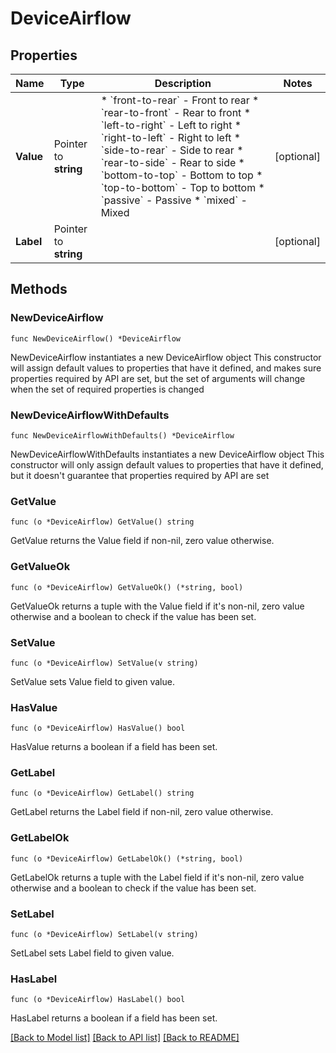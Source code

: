# DeviceAirflow

## Properties

Name | Type | Description | Notes
------------ | ------------- | ------------- | -------------
**Value** | Pointer to **string** | * &#x60;front-to-rear&#x60; - Front to rear * &#x60;rear-to-front&#x60; - Rear to front * &#x60;left-to-right&#x60; - Left to right * &#x60;right-to-left&#x60; - Right to left * &#x60;side-to-rear&#x60; - Side to rear * &#x60;rear-to-side&#x60; - Rear to side * &#x60;bottom-to-top&#x60; - Bottom to top * &#x60;top-to-bottom&#x60; - Top to bottom * &#x60;passive&#x60; - Passive * &#x60;mixed&#x60; - Mixed | [optional] 
**Label** | Pointer to **string** |  | [optional] 

## Methods

### NewDeviceAirflow

`func NewDeviceAirflow() *DeviceAirflow`

NewDeviceAirflow instantiates a new DeviceAirflow object
This constructor will assign default values to properties that have it defined,
and makes sure properties required by API are set, but the set of arguments
will change when the set of required properties is changed

### NewDeviceAirflowWithDefaults

`func NewDeviceAirflowWithDefaults() *DeviceAirflow`

NewDeviceAirflowWithDefaults instantiates a new DeviceAirflow object
This constructor will only assign default values to properties that have it defined,
but it doesn't guarantee that properties required by API are set

### GetValue

`func (o *DeviceAirflow) GetValue() string`

GetValue returns the Value field if non-nil, zero value otherwise.

### GetValueOk

`func (o *DeviceAirflow) GetValueOk() (*string, bool)`

GetValueOk returns a tuple with the Value field if it's non-nil, zero value otherwise
and a boolean to check if the value has been set.

### SetValue

`func (o *DeviceAirflow) SetValue(v string)`

SetValue sets Value field to given value.

### HasValue

`func (o *DeviceAirflow) HasValue() bool`

HasValue returns a boolean if a field has been set.

### GetLabel

`func (o *DeviceAirflow) GetLabel() string`

GetLabel returns the Label field if non-nil, zero value otherwise.

### GetLabelOk

`func (o *DeviceAirflow) GetLabelOk() (*string, bool)`

GetLabelOk returns a tuple with the Label field if it's non-nil, zero value otherwise
and a boolean to check if the value has been set.

### SetLabel

`func (o *DeviceAirflow) SetLabel(v string)`

SetLabel sets Label field to given value.

### HasLabel

`func (o *DeviceAirflow) HasLabel() bool`

HasLabel returns a boolean if a field has been set.


[[Back to Model list]](../README.md#documentation-for-models) [[Back to API list]](../README.md#documentation-for-api-endpoints) [[Back to README]](../README.md)


